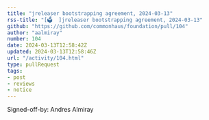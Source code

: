 ```yaml
---
title: "jreleaser bootstrapping agreement, 2024-03-13"
rss-title: "[🗳️  ]jreleaser bootstrapping agreement, 2024-03-13"
github: "https://github.com/commonhaus/foundation/pull/104"
author: "aalmiray"
number: 104
date: 2024-03-13T12:58:42Z
updated: 2024-03-13T12:58:46Z
url: "/activity/104.html"
type: pullRequest
tags:
- post
- reviews
- notice
---
```

Signed-off-by: Andres Almiray
